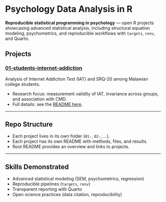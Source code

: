 
# Psychology Data Analysis in R

**Reproducible statistical programming in psychology** — open R projects showcasing advanced statistical analysis, including structural equation modeling, psychometrics, and reproducible workflows with `targets`, `renv`, and Quarto.

## Projects

### [01-students-internet-addiction](01-students-internet-addiction)
Analysis of Internet Addiction Test (IAT) and SRQ-20 among Malawian college students.  
- Research focus: measurement validity of IAT, invariance across groups, and association with CMD.  
- Full details: see the [README here](01-students-internet-addiction/README.md).

---

## Repo Structure
- Each project lives in its own folder (`01-`, `02-`, …).  
- Each project has its own README with methods, files, and results.  
- Root README provides an overview and links to projects.

---

## Skills Demonstrated
- Advanced statistical modeling (SEM, psychometrics, regression)  
- Reproducible pipelines (`targets`, `renv`)  
- Transparent reporting with Quarto  
- Open science practices (data citation, reproducibility)


  
